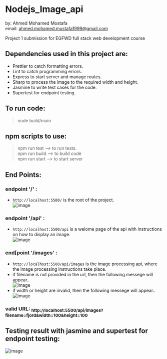 # Nodejs_Image_api
by: Ahmed Mohamed Mostafa<br/>
email: ahmed.mohamed.mustafa1999@gmail.com

Project 1 submission for EGFWD full stack web development course

## **Dependencies used in this project are:**
- Prettier to catch formatting errors.
- Lint to catch programming errors.
- Express to start server and manage routes.
- Sharp to process the image to the required width and height.
- Jasmine to write test cases for the code.
- Supertest for endpoint testing.

## **To run code:**<br/>
  >node build/main<br/>

## **npm scripts to use:**<br/>
  >npm run test --> to run tests.<br/>
  >npm run build --> to build code<br/>
  >npm run start --> to start server<br/>
  
## **End Points:**<br/>
### endpoint '/' :
- ```http://localhost:5500/``` is the root of the project.<br/>
  ![image](https://user-images.githubusercontent.com/60396165/191621394-37568e20-5574-40ad-9f6c-9ad217e9b265.png)<br/>
### endpoint '/api' :
- ```http://localhost:5500/api``` is a welome page of the api with instructions on how to display an image.<br/>
  ![image](https://user-images.githubusercontent.com/60396165/191621586-da1f1ed1-9551-4ca7-b1a6-680bdeb6f2ae.png)<br/>
### end[point '/images' :
- ```http://localhost:5500/api/images``` is the image processing api, where the image processing instructions take place.<br/>
- if filename is not provided in the url, then the following messege will appear..<br/>
  ![image](https://user-images.githubusercontent.com/60396165/191621844-a12001ea-98ae-403c-bc76-643d5915c846.png)<br/>
- if width or height are invalid, then the following messege will appear..<br/>
  ![image](https://user-images.githubusercontent.com/60396165/191622130-93b96de6-9c5c-4a09-bd54-ad73527b3aff.png)<br/>
### valid URL: <sub>http://localhost:5500/api/images?filename=fjord&width=100&height=100</sub><br/>

## **Testing result with jasmine and supertest for endpoint testing:**<br/>
  ![image](https://user-images.githubusercontent.com/60396165/191624929-0046dbd8-a6cc-44c9-a792-7c1c0fea4d0f.png)
